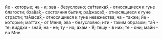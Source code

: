 йе - которые; ча - и; эва - безусловно; са̄ттвика̄х̣ - относящиеся к гуне благости; бха̄ва̄х̣ - состояния бытия; ра̄джаса̄х̣ - относящиеся к гуне страсти; та̄маса̄х̣ - относящиеся к гуне невежества; ча - также; йе - которые; маттах̣ - от Меня; эва - безусловно; ити - таким образом; та̄н - те; виддхи - знай; на - не; ту - но; ахам - Я; тешу - в них; те - они; майи - во Мне.